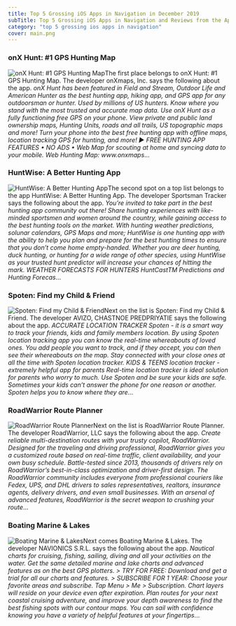 ```yaml
---
title: Top 5 Grossing iOS Apps in Navigation in December 2019
subTitle: Top 5 Grossing iOS Apps in Navigation and Reviews from the AppStore in December 2019.
category: "top 5 grossing ios apps in navigation"
cover: main.png
---
```


### onX Hunt: #1 GPS Hunting Map

![onX Hunt: #1 GPS Hunting Map](https://is1-ssl.mzstatic.com/image/thumb/Purple113/v4/d4/c1/9a/d4c19aa1-ed73-98fb-2ad1-7fc910cd8d18/AppIcon-Hunt-0-0-1x_U007emarketing-0-0-0-7-0-0-sRGB-0-0-0-GLES2_U002c0-512MB-85-220-0-0.png/100x100bb.png)The first place belongs to onX Hunt: #1 GPS Hunting Map. The developer onXmaps, Inc. says the following about the app. _onX Hunt has been featured in Field and Stream, Outdoor Life and American Hunter as the best hunting app, hiking app, and GPS app for any outdoorsman or hunter. Used by millions of US hunters.  Know where you stand with the most trusted and accurate map data. Use onX Hunt as a fully functioning free GPS on your phone. View private and public land ownership maps, Hunting Units, roads and all trails, US topographic maps and more! Turn your phone into the best free hunting app with offline maps, location tracking GPS for hunting, and more!  ▶ FREE HUNTING APP FEATURES  • NO ADS • Web Map for scouting at home and syncing data to your mobile. Web Hunting Map: www.onxmaps_...

### HuntWise: A Better Hunting App

![HuntWise: A Better Hunting App](https://is3-ssl.mzstatic.com/image/thumb/Purple113/v4/ee/00/c0/ee00c095-2217-88dc-2a57-68b737fbbeb4/Hunt-AppIcon-0-0-1x_U007emarketing-0-0-0-10-0-0-sRGB-0-0-0-GLES2_U002c0-512MB-85-220-0-0.png/100x100bb.png)The second spot on a top list belongs to the app HuntWise: A Better Hunting App. The developer Sportsman Tracker says the following about the app. _You’re invited to take part in the best hunting app community out there! Share hunting experiences with like-minded sportsmen and women around the country, while gaining access to the best hunting tools on the market.   With hunting weather predictions, solunar calendars, GPS Maps and more; HuntWise is one hunting app with the ability to help you plan and prepare for the best hunting times to ensure that you don’t come home empty-handed. Whether you are deer hunting, duck hunting, or hunting for a wide range of other species, using HuntWise as your trusted hunt predictor will increase your chances of hitting the mark.  WEATHER FORECASTS FOR HUNTERS  HuntCastTM Predictions and Hunting Forecas_...

### Spoten: Find my Child & Friend

![Spoten: Find my Child & Friend](https://is5-ssl.mzstatic.com/image/thumb/Purple123/v4/a3/ab/50/a3ab5006-01a0-7eab-8d6b-4f3115969c1d/AppIcon-0-1x_U007emarketing-0-0-GLES2_U002c0-512MB-sRGB-0-0-0-85-220-0-0-0-7.png/100x100bb.png)Next on the list is Spoten: Find my Child & Friend. The developer AVIZO, CHASTNOE PREDPRIYATIE says the following about the app. _ACCURATE LOCATION TRACKER  Spoten - it is a smart way to track your friends, kids and family members location. By using Spoten location tracking app you can know the real-time whereabouts of loved ones. You add people you want to track, and if they accept, you can then see their whereabouts on the map. Stay connected with your close ones at all the time with Spoten location tracker.  KIDS & TEENS location tracker - extremely helpful app for parents  Real-time location tracker is ideal solution for parents who worry to much. Use Spoten and be sure your kids are safe. Sometimes your kids can’t answer the phone for one reason or another. Spoten helps you to know where they are_...

### RoadWarrior Route Planner

![RoadWarrior Route Planner](https://is4-ssl.mzstatic.com/image/thumb/Purple113/v4/11/6c/58/116c5812-251d-f6d3-3749-eb614d4ffc93/ic_launcher-0-0-1x_U007emarketing-0-0-0-4-0-0-sRGB-0-0-0-GLES2_U002c0-512MB-85-220-0-0.png/100x100bb.png)Next on the list is RoadWarrior Route Planner. The developer RoadWarrior, LLC says the following about the app. _Create reliable multi-destination routes with your trusty copilot, RoadWarrior. Designed for the traveling and driving professional, RoadWarrior gives you a customized route based on real-time traffic, client availability, and your own busy schedule.  Battle-tested since 2013, thousands of drivers rely on RoadWarrior’s best-in-class optimization and driver-first design.   The RoadWarrior community includes everyone from professional couriers like Fedex, UPS, and DHL drivers to sales representatives, realtors, insurance agents, delivery drivers, and even small businesses. With an arsenal of advanced features, RoadWarrior is the secret weapon to crushing your route_...

### Boating Marine & Lakes

![Boating Marine & Lakes](https://is2-ssl.mzstatic.com/image/thumb/Purple123/v4/2f/d7/98/2fd798ad-54e0-9004-d185-38c0b0ba63c2/Marine-SingleApp-AppIcon-0-0-1x_U007emarketing-0-0-0-7-0-0-85-220.png/100x100bb.png)Next comes Boating Marine & Lakes. The developer NAVIONICS S.R.L. says the following about the app. _Nautical charts for cruising, fishing, sailing, diving and all your activities on the water. Get the same detailed marine and lake charts and advanced features as on the best GPS plotters.    > TRY FOR FREE: Download and get a trial for all our charts and features.   > SUBSCRIBE FOR 1 YEAR: Choose your favorite areas and subscribe. Tap Menu > Me > Subscription. Chart layers will reside on your device even after expiration.   Plan routes for your next coastal cruising adventure, and improve your depth awareness to find the best fishing spots with our contour maps. You can sail with confidence knowing you have a variety of helpful features at your fingertips_...

